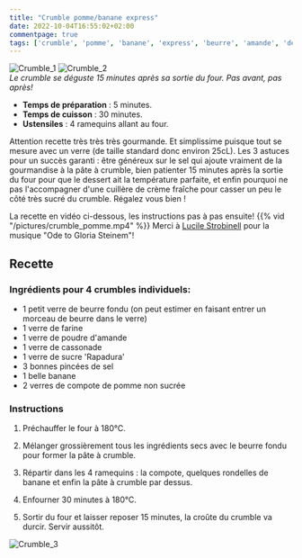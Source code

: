 ```yaml
---
title: "Crumble pomme/banane express"
date: 2022-10-04T16:55:02+02:00
commentpage: true
tags: ['crumble', 'pomme', 'banane', 'express', 'beurre', 'amande', 'dessert', 'sucré', 'cassonade', 'sucre rapadura', 'végétarien', 'compote de pomme', 'farine', 'gourmand', 'chaud', 'fruits']
---
```


![Crumble_1](/pictures/crumble_1.jpeg)
![Crumble_2](/pictures/crumble_2.jpeg)<br>
*Le crumble se déguste 15 minutes après sa sortie du four. Pas avant, pas après!*

- **Temps de préparation** : 5 minutes.
- **Temps de cuisson** : 30 minutes.
- **Ustensiles** : 4 ramequins allant au four. 

Attention recette très très très gourmande. Et simplissime puisque tout se mesure avec un verre (de taille standard donc environ 25cL). Les 3 astuces  pour un succès garanti : être généreux sur le sel qui ajoute vraiment de la gourmandise à la pâte à crumble, bien patienter 15 minutes après la sortie du four pour que le dessert ait la température parfaite, et enfin pourquoi ne pas l'accompagner d'une cuillère de crème fraîche pour casser un peu le côté très sucré du crumble. Régalez vous bien !

La recette en vidéo ci-dessous, les instructions pas à pas ensuite!
{{% vid "/pictures/crumble_pomme.mp4" %}}
Merci à <a href="https://www.facebook.com/LUCILE.STROBINELL">Lucile Strobinell</a>  pour la musique "Ode to Gloria Steinem"!

## Recette

### Ingrédients pour 4 crumbles individuels:

- 1 petit verre de beurre fondu (on peut estimer en faisant entrer un morceau de beurre dans le verre)
- 1 verre de farine 
- 1 verre de poudre d'amande
- 1 verre de cassonade
- 1 verre de sucre 'Rapadura' 
- 3 bonnes pincées de sel
- 1 belle banane
- 2 verres de compote de pomme non sucrée
### Instructions

1. Préchauffer le four à 180°C.

2. Mélanger grossièrement tous les ingrédients secs avec le beurre fondu pour former la pâte à crumble. 

3. Répartir dans les 4 ramequins : la compote, quelques rondelles de banane et enfin la pâte à crumble par dessus.

4. Enfourner 30 minutes à 180°C.

5. Sortir du four et laisser reposer 15 minutes, la croûte du crumble va durcir. Servir aussitôt.

![Crumble_3](/pictures/crumble_3.jpeg)<br>
